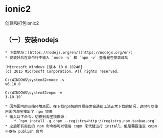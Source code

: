 # ionic2
创建和打包ionic2

## （一）安装nodejs
    * 下载地址：[https://nodejs.org/en/](https://nodejs.org/en/)
    * 安装好后在命令行中输入 `node -v` 和 `npm -v` 查看是否安装成功

    `Microsoft Windows [版本 10.0.10240]
    (c) 2015 Microsoft Corporation. All rights reserved. 

    C:\WINDOWS\system32>node -v
    v6.10.0

    C:\WINDOWS\system32>npm -v
    3.10.10`

    * 因为国内的网络环境原因，在下载npm包的时候经常会遇到无法正常下载的情况，这时可以使用国内淘宝推出了 npm 镜像
    * 输入以下命令，切换到淘宝镜像源：
        * `npm install -g cnpm --registry=http://registry.npm.taobao.org`
    * 之后所有用到的 npm 命令都可以使用 cnpm 来代替进行 install。但是需要注意 cnpm 不支持 publish 命令
